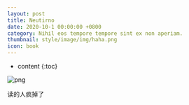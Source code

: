 ```yaml
---
layout: post
title: Neutirno
date: 2020-10-1 00:00:00 +0800
category: Nihil eos tempore tempore sint ex non aperiam.
thumbnail: style/image/img/haha.png
icon: book
---
```


* content
{:toc}

![png](\myPage\style\image\neutrino.png)



读的人疯掉了














